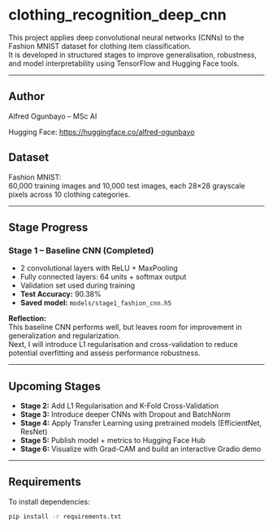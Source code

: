 
# clothing_recognition_deep_cnn

This project applies deep convolutional neural networks (CNNs) to the Fashion MNIST dataset for clothing item classification.  
It is developed in structured stages to improve generalisation, robustness, and model interpretability using TensorFlow and Hugging Face tools.

---
## Author

Alfred Ogunbayo – MSc AI

Hugging Face: https://huggingface.co/alfred-ogunbayo

## Dataset

Fashion MNIST:  
60,000 training images and 10,000 test images, each 28×28 grayscale pixels across 10 clothing categories.

---

## Stage Progress

### Stage 1 – Baseline CNN (Completed)
- 2 convolutional layers with ReLU + MaxPooling
- Fully connected layers: 64 units + softmax output
- Validation set used during training
- **Test Accuracy:** 90.38%
- **Saved model:** `models/stage1_fashion_cnn.h5`

**Reflection:**  
This baseline CNN performs well, but leaves room for improvement in generalization and regularization.  
Next, I will introduce L1 regularisation and cross-validation to reduce potential overfitting and assess performance robustness.

---

## Upcoming Stages

- **Stage 2:** Add L1 Regularisation and K-Fold Cross-Validation
- **Stage 3:** Introduce deeper CNNs with Dropout and BatchNorm
- **Stage 4:** Apply Transfer Learning using pretrained models (EfficientNet, ResNet)
- **Stage 5:** Publish model + metrics to Hugging Face Hub
- **Stage 6:** Visualize with Grad-CAM and build an interactive Gradio demo

---

## Requirements

To install dependencies:
```bash
pip install -r requirements.txt